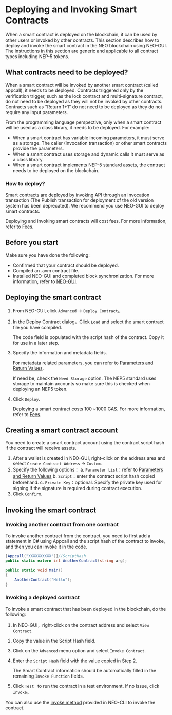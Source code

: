 # Deploying and Invoking Smart Contracts

When a smart contract is deployed on the blockchain, it can be used by other users or invoked by other contracts. This section describes how to deploy and invoke the smart contract in the NEO blockchain using NEO-GUI. The instructions in this section are generic and applicable to all contract types including NEP-5 tokens. 

## What contracts need to be deployed?

When a smart contract will be invoked by another smart contract (called appcall), it needs to be deployed. Contracts triggered only by the verification trigger, such as the lock contract and multi-signature contract, do not need to be deployed as they will not be invoked by other contracts. Contracts such as "Return 1+1" do not need to be deployed as they do not require any input parameters.

From the programming language perspective, only when a smart contract will be used as a class library, it needs to be deployed. For example: 

- When a smart contract has variable incoming parameters, it must serve as a storage. The caller (Invocation transaction) or other smart contracts provide the parameters.
- When a smart contract uses storage and dynamic calls it must serve as a class library.
- When a smart contract implements NEP-5 standard assets, the contract needs to be deployed on the blockchain.

### How to deploy?

Smart contracts are deployed by invoking API through an Invocation transaction (The Publish transaction for deployment of the old version system has been deprecated). We recommend you use NEO-GUI to deploy smart contracts. 

Deploying and invoking smart contracts will cost fees. For more information, refer to [Fees](../fees.md).

## Before you start
Make sure you have done the following:

- Confirmed that your contract should be deployed. 
- Compiled an .avm contract file.
- Installed NEO-GUI and completed block synchronization. For more information, refer to [NEO-GUI](../../node/gui/install.md).

## Deploying the smart contract

1. From NEO-GUI, click `Advanced` -> `Deploy Contract`。

2. In the Deploy Contract dialog，Click `Load` and select the smart contract file you have compiled.

   The code field is populated with the script hash of the contract. Copy it for use in a later step.

3. Specify the information and metadata fields.

   For metadata related parameters, you can refer to [Parameters and Return Values](Parameter.md).

   If need be, check the `Need Storage` option. The NEP5 standard uses storage to maintain accounts so make sure this is checked when deploying an NEP5 token.

4. Click `Deploy`.

   Deploying a smart contract costs 100 ~1000 GAS. For more information, refer to [Fees](../fees.md).

## Creating a smart contract account   

You need to create a smart contract account using the contract script hash if the contract will receive assets.

1. After a wallet is created in NEO-GUI, right-click on the address area and select `Create Contract Address` -> `Custom`.
2. Specify the following options：
   a. `Parameter List`：refer to [Parameters and Return Values](Parameter.md)
   b. `Script`：enter the contract script hash copied beforehand. 
   c. `Private Key`：optional. Specify the private key used for signing if the signature is required during contract execution.
3. Click `Confirm`.

## Invoking the smart contract

### Invoking another contract from one contract

To invoke another contract from the contract, you need to first add a statement in C# using Appcall and the script hash of the contract to invoke, and then you can invoke it in the code. 

```c#
[Appcall("XXXXXXXXXX")]//ScriptHash
public static extern int AnotherContract(string arg);

public static void Main()
{
    AnotherContract("Hello");    
}
```

### Invoking a deployed contract

To invoke a smart contract that has been deployed in the blockchain, do the following:

1. In NEO-GUI，right-click on the contract address and select `View Contract`. 

2. Copy the value in the Script Hash field.

3. Click on the `Advanced` menu option and select `Invoke Contract`.

4. Enter the `Script Hash` field with the value copied in Step 2. 

   The Smart Contract information should be automatically filled in the remaining `Invoke Function` fields.

5. Click `Test ` to run the contract in a test environment. If no issue, click `Invoke`。

You can also use the [invoke method](../../reference/rpc/latest-version/api/invoke.md) provided in NEO-CLI to invoke the contract.